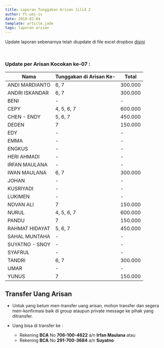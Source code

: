 ```yaml
---
title: Laporan Tunggakan Arisan Jilid 2
author: ft-umj-iv
date: 2018-02-04
template: article.jade
tags: laporan arisan
---
```


Update laporan sebenarnya telah diupdate di file excel dropbox [disini](https://www.dropbox.com/s/lqrvit24hfh3fot/Arisan%20UMJ%20TechInfo4%20Jilid%2002.xlsx?dl=0)

<br/>
<span class="more"></span>

### Update per Arisan Kocokan ke-07 :

|Nama									| Tunggakan di Arisan Ke- 	| Total 			|
| -------------------	| ------------------------- | ----------- |
| ANDI MARDIANTO 			| 6, 7							        | 300.000  		|
| ANDRI ISKANDAR 			| 6, 7							        | 300.000  		|
| BENI 						    | -			  		              | -  		|
| CEPY 						    | 4, 5, 6, 7	  		        | 600.000 		|
| CHEN - ENDY 				| 5, 6, 7	  		            | 450.000 		|
| DEDEN 					    | 7			  		              | 150.000  		|
| EDY 						    | -			  		              | -				 		|
| EMMA 						    | -							            | -       		|
| ENGKUS 					    | -			  		              | -				 		|
| HERI AHMADI 				| -							            | -       		|
| IRFAN MAULANA 			| -			  		              | -				 		|
| IWAN MAULANA 				| 6, 7							        | 300.000  		|
| JOHAN 					    | -			  		              | -				 		|
| KUSRIYADI 				  | -			  		              | -				 		|
| LUKIMEN 					  | -			  		              | -				 		|
| NOVAN ALI 				  | 7			  		              | 150.000  		|
| NURUL				 		    | 4, 5, 6, 7 		            | 600.000 		|
| PANDU 					    | 7			  		              | 150.000  		|
| RAHMAT HIDAYAT 			| 5, 6, 7  		              | 450.000 		|
| SAHAL MUNTAHA 			| -			  		              | -				 		|
| SUYATNO - SNOY 			| -							            | -			  		|
| SYAFRUL 					  | -							            | -			  		|
| TANDRI 					    | 6, 7							        | 300.000  		|
| UMAR 						    | -			  		              | -				 		|
| YUNUS 					    | 7			  		              | 150.000  		|

## Transfer Uang Arisan

+ Untuk yang belum men-transfer uang arisan, mohon transfer dan segera men-konfirmasi baik di group ataupun private message ke pihak yang ditransfer.

+ Uang bisa di transfer ke :
	- Rekening <b>BCA</b> No <b>706-100-4622</b> a/n <b>Irfan Maulana</b> atau
	- Rekening <b>BCA</b> No <b>291-700-3684</b> a/n <b>Suyatno</b>
